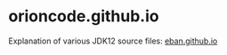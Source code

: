 # orioncode.github.io
Explanation of various JDK12 source files: [eban.github.io](https://eban.github.io)
